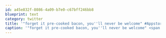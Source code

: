 ```yaml
---
id: a45e832f-8086-4a09-b7e0-c67bff246bb8
blueprint: text
category: twitter
title: '"forget it pre-cooked bacon, you''ll never be welcome" #AppstoreMeetsGroceryStore'
caption: '"forget it pre-cooked bacon, you''ll never be welcome" <span class="hashtag hashtag_local">#<a href="http://tweettemp.darylchymko.ca/?tag=appstoremeetsgrocerystore">AppstoreMeetsGroceryStore</a>'
---
```

